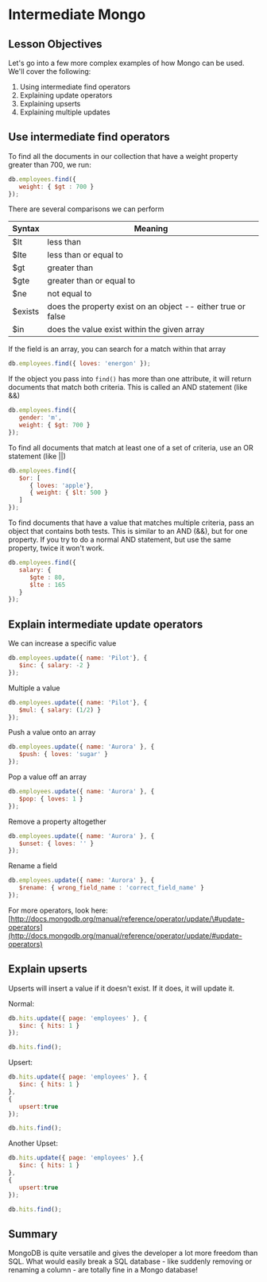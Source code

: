 # Intermediate Mongo

## Lesson Objectives

Let's go into a few more complex examples of how Mongo can be used. We'll cover the following:

1. Using intermediate find operators
2. Explaining update operators
3. Explaining upserts
4. Explaining multiple updates

## Use intermediate find operators

To find all the documents in our collection that have a weight property greater than 700, we run:

```javascript
db.employees.find({
   weight: { $gt : 700 }
});
```

There are several comparisons we can perform

| Syntax | Meaning |
| --- | --- |
| $lt | less than |
| $lte | less than or equal to |
| $gt | greater than |
| $gte | greater than or equal to |
| $ne | not equal to |
| $exists | does the property exist on an object -- either true or false |
| $in | does the value exist within the given array |

If the field is an array, you can search for a match within that array

```javascript
db.employees.find({ loves: 'energon' });
```

If the object you pass into `find()` has more than one attribute, it will return documents that match both criteria. This is called an AND statement \(like &&\)

```javascript
db.employees.find({
   gender: 'm',
   weight: { $gt: 700 }
});
```

To find all documents that match at least one of a set of criteria, use an OR statement \(like \|\|\)

```javascript
db.employees.find({
   $or: [
      { loves: 'apple'},
      { weight: { $lt: 500 }
   ]
});
```

To find documents that have a value that matches multiple criteria, pass an object that contains both tests. This is similar to an AND \(&&\), but for one property. If you try to do a normal AND statement, but use the same property, twice it won't work.

```javascript
db.employees.find({
   salary: {
      $gte : 80,
      $lte : 165
   }
});
```

## Explain intermediate update operators

We can increase a specific value

```javascript
db.employees.update({ name: 'Pilot'}, { 
   $inc: { salary: -2 }
});
```

Multiple a value

```javascript
db.employees.update({ name: 'Pilot'}, {
   $mul: { salary: (1/2) }
});
```

Push a value onto an array

```javascript
db.employees.update({ name: 'Aurora' }, {
   $push: { loves: 'sugar' }
});
```

Pop a value off an array

```javascript
db.employees.update({ name: 'Aurora' }, {
   $pop: { loves: 1 }
});
```

Remove a property altogether

```javascript
db.employees.update({ name: 'Aurora' }, {
   $unset: { loves: '' }
});
```

Rename a field

```javascript
db.employees.update({ name: 'Aurora' }, {
   $rename: { wrong_field_name : 'correct_field_name' }
});
```

For more operators, look here: [http://docs.mongodb.org/manual/reference/operator/update/\#update-operators](http://docs.mongodb.org/manual/reference/operator/update/#update-operators)

## Explain upserts

Upserts will insert a value if it doesn't exist. If it does, it will update it.

Normal:

```javascript
db.hits.update({ page: 'employees' }, {
   $inc: { hits: 1 }
});

db.hits.find();
```

Upsert:

```javascript
db.hits.update({ page: 'employees' }, {
   $inc: { hits: 1 }
},
{
   upsert:true
});

db.hits.find();
```

Another Upset:
```js
db.hits.update({ page: 'employees' },{
   $inc: { hits: 1 }
},
{
   upsert:true
});

db.hits.find();
```

## Summary

MongoDB is quite versatile and gives the developer a lot more freedom than SQL. What would easily break a SQL database - like suddenly removing or renaming a column - are totally fine in a Mongo database!

